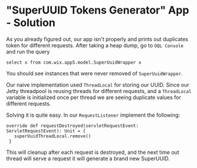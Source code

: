 # "SuperUUID Tokens Generator" App - Solution

As you already figured out, our app isn't properly and prints out duplicates token for different requests.
After taking a heap dump, go to `OQL Console` and run the query

```select x from com.wix.app5.model.SuperUuidWrapper x```

You should see instances that were never removed of `SuperUuidWrapper`.

Our naive implementation used `ThreadLocal` for storing our UUID. Since our Jetty threadpool 
is reusing threads for different requests, and a `ThreadLocal` variable is initialized once per thread
we are seeing duplicate values for different requests.

Solving it is quite easy. In our `RequestListener` implement the following:

```
override def requestDestroyed(servletRequestEvent: ServletRequestEvent): Unit = {
   superUuidThreadLocal.remove()
 }
```

This will cleanup after each request is destroyed, and the next time out thread will serve a request
it will generate a brand new SuperUUID.